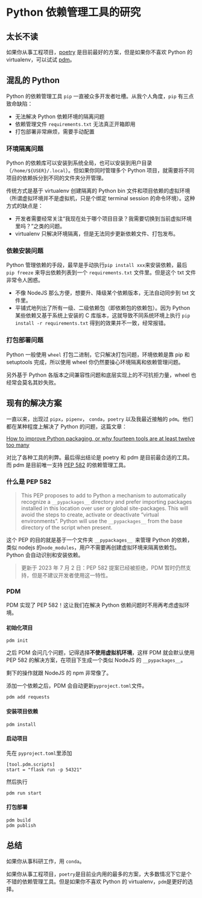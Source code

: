 # Python 依赖管理工具的研究


## 太长不读

如果你从事工程项目，[poetry](https://python-poetry.org/) 是目前最好的方案，但是如果你不喜欢 Python 的 virtualenv，可以试试 [pdm](https://pdm.fming.dev/latest/)。

## 混乱的 Python

Python 的依赖管理工具 `pip` 一直被众多开发者吐槽。从我个人角度，`pip` 有三点致命缺陷：

- 无法解决 Python 依赖环境的隔离问题
- 依赖管理文件 `requirements.txt` 无法真正开箱即用
- 打包部署非常麻烦，需要手动配置

### 环境隔离问题

Python 的依赖库可以安装到系统全局，也可以安装到用户目录（`/home/${USER}/.local`）。但如果你同时管理多个 Python 项目，就需要将不同项目的依赖拆分到不同的文件夹分开管理。

传统方式是基于 virtualenv 创建隔离的 Python bin 文件和项目依赖的虚拟环境（所谓虚拟环境并不是虚拟机，只是个绑定 terminal session 的命令环境）。这种方式的缺点是：

- 开发者需要经常关注“我现在处于哪个项目目录？我需要切换到当前虚拟环境里吗？”之类的问题。
- virtualenv 只解决环境隔离，但是无法同步更新依赖文件、打包发布。

### 依赖安装问题

Python 管理依赖的手段，最早是手动执行`pip install xxx`来安装依赖，最后 `pip freeze` 来导出依赖列表到一个 `requirements.txt` 文件里。但是这个 txt 文件非常令人困惑。

- 不像 NodeJS 那么方便，想要升、降级某个依赖版本，无法自动同步到 txt 文件里。
- 平铺式地列出了所有一级、二级依赖包（即依赖包的依赖包）。因为 Python 某些依赖又基于系统上安装的 C 库版本，这就导致不同系统环境上执行 `pip install -r requirements.txt` 得到的效果并不一致，经常报错。

### 打包部署问题

Python 一般使用 `wheel` 打包二进制，它只解决打包问题，环境依赖是靠 pip 和 setuptools 完成，所以使用 wheel 你仍然要操心环境隔离和依赖管理问题。

另外基于 Python 各版本之间兼容性问题和底层实现上的不可抗拒力量，wheel 也经常会莫名其妙失败。

## 现有的解决方案

一直以来，出现过 `pipx`，`pipenv`， `conda`，`poetry` 以及我最近接触的 `pdm`。他们都在某种程度上解决了 Python 的问题，这篇文章：

[How to improve Python packaging, or why fourteen tools are at least twelve too many](https://chriswarrick.com/blog/2023/01/15/how-to-improve-python-packaging)

对比了各种工具的利弊。最后得出结论是 poetry 和 pdm 是目前最合适的工具。而 pdm 是目前唯一支持 [PEP 582](https://peps.python.org/pep-0582/) 的依赖管理工具。

### 什么是 PEP 582

> This PEP proposes to add to Python a mechanism to automatically recognize a `__pypackages__` directory and prefer importing packages installed in this location over user or global site-packages. This will avoid the steps to create, activate or deactivate “virtual environments”. Python will use the `__pypackages__` from the base directory of the script when present.

这个 PEP 的目的就是基于一个文件夹 `__pypackages__ `来管理 Python 的依赖，类似 nodejs 的`node_modules`，用户不需要再创建虚拟环境来隔离依赖包。Python 会自动识别和安装依赖。

> 更新于 2023 年 7 月 2 日：PEP 582 提案已经被拒绝，PDM 暂时仍然支持，但是不建议开发者使用这一特性。

### PDM

PDM 实现了 PEP 582！这让我们在解决 Python 依赖问题时不用再考虑虚拟环境。

#### 初始化项目

```shell
pdm init
```

之后 PDM 会问几个问题，记得选择**不使用虚拟机环境**，这样 PDM 就会默认使用 PEP 582 的解决方案，在项目下生成一个类似 NodeJS 的 `__pypackages__`。

剩下的操作就跟 NodeJS 的 npm 非常像了。

添加一个依赖之后，PDM 会自动更新`pyproject.toml`文件。

```shell
pdm add requests
```

#### 安装项目依赖

```shell
pdm install
```

#### 启动项目

先在 `pyproject.toml`里添加

```shell
[tool.pdm.scripts]
start = "flask run -p 54321"
```

然后执行

```shell
pdm run start
```

#### 打包部署

```shell
pdm build
pdm publish
```

## 总结

如果你从事科研工作，用 `conda`。

如果你从事工程项目，`poetry`是目前业内用的最多的方案，大多数情况下它是个不错的依赖管理工具。但是如果你不喜欢 Python 的 virtualenv，`pdm`是更好的选择。

